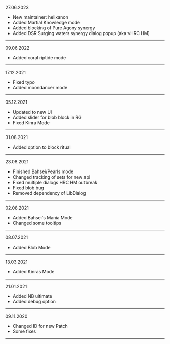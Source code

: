 27.06.2023
- New maintainer: helixanon
- Added Martial Knowledge mode
- Added blocking of Pure Agony synergy
- Added DSR Surging waters synergy dialog popup (aka vHRC HM)
-----------

09.06.2022
- Added coral riptide mode
-----------

17.12.2021
- Fixed typo
- Added moondancer mode
-----------

05.12.2021
- Updated to new UI
- Added slider for blob block in RG
- Fixed Kinra Mode
-----------

31.08.2021
- Added option to block ritual
-----------

23.08.2021
- Finished Bahsei/Pearls mode
- Changed tracking of sets for new api
- Fixed multiple dialogs HRC HM outbreak
- Fixed blob bug
- Removed dependency of LibDialog
-----------

02.08.2021
- Added Bahsei's Mania Mode
- Changed some tooltips
-----------

08.07.2021
- Added Blob Mode
-----------

13.03.2021
- Added Kinras Mode
-----------

21.01.2021

- Added NB ultimate
- Added debug option
-----------

09.11.2020

- Changed ID for new Patch
- Some fixes
-----------